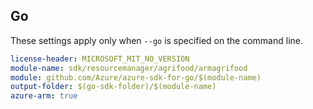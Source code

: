 ## Go

These settings apply only when `--go` is specified on the command line.

```yaml $(go) && $(track2)
license-header: MICROSOFT_MIT_NO_VERSION
module-name: sdk/resourcemanager/agrifood/armagrifood
module: github.com/Azure/azure-sdk-for-go/$(module-name)
output-folder: $(go-sdk-folder)/$(module-name)
azure-arm: true
```
